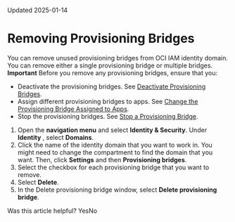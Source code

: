 Updated 2025-01-14
# Removing Provisioning Bridges
You can remove unused provisioning bridges from OCI IAM identity domain. You can remove either a single provisioning bridge or multiple bridges.
**Important** Before you remove any provisioning bridges, ensure that you:
  * Deactivate the provisioning bridges. See [Deactivate Provisioning Bridges](https://docs.oracle.com/en-us/iaas/Content/Identity/provisioningbridges/deactivate-provisioning-bridges.htm#deactivate-provisioning-bridges "You can deactivate a single provisioning bridge, or you can deactivate multiple provisioning bridges simultaneously.").
  * Assign different provisioning bridges to apps. See [Change the Provisioning Bridge Assigned to Apps](https://docs.oracle.com/en-us/iaas/Content/Identity/provisioningbridges/change-provisioning-bridge-assigned-apps.htm#change-provisioning-bridge-assigned-apps "Only one provisioning bridge can be assigned to an app at any time. If you want to assign another bridge to the app, then you must replace the bridge that's already associated with the app with the designated bridge.").
  * Stop the provisioning bridges. See [Stop a Provisioning Bridge](https://docs.oracle.com/en-us/iaas/Content/Identity/provisioningbridges/stop-provisioning-bridge.htm#stop-provisioning-bridge "Stop a provisioning bridges in an OCI IAM identity domain.").


  1. Open the **navigation menu** and select **Identity & Security**. Under **Identity** , select **Domains**.
  2. Click the name of the identity domain that you want to work in. You might need to change the compartment to find the domain that you want. Then, click **Settings** and then **Provisioning bridges**.
  3. Select the checkbox for each provisioning bridge that you want to remove.
  4. Select **Delete**.
  5. In the Delete provisioning bridge window, select **Delete provisioning bridge**.


Was this article helpful?
YesNo

